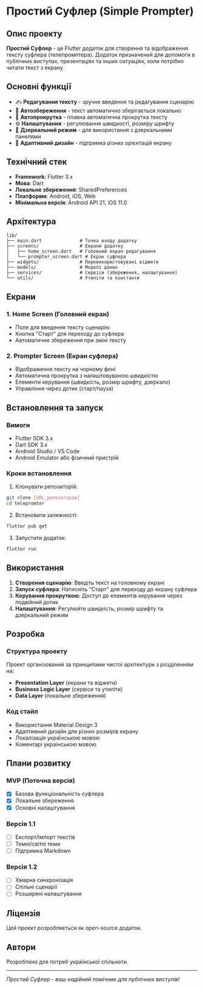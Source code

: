 # Простий Суфлер (Simple Prompter)

## Опис проекту

**Простий Суфлер** - це Flutter додаток для створення та відображення тексту суфлера (телепромптера). Додаток призначений для допомоги в публічних виступах, презентаціях та інших ситуаціях, коли потрібно читати текст з екрану.

## Основні функції

- ✍️ **Редагування тексту** - зручне введення та редагування сценарію
- 💾 **Автозбереження** - текст автоматично зберігається локально
- 📱 **Автопрокрутка** - плавна автоматична прокрутка тексту
- ⚙️ **Налаштування** - регулювання швидкості, розміру шрифту
- 🔄 **Дзеркальний режим** - для використання з дзеркальними панелями
- 📱 **Адаптивний дизайн** - підтримка різних орієнтацій екрану

## Технічний стек

- **Framework**: Flutter 3.x
- **Мова**: Dart
- **Локальне збереження**: SharedPreferences
- **Платформи**: Android, iOS, Web
- **Мінімальна версія**: Android API 21, iOS 11.0

## Архітектура

```
lib/
├── main.dart              # Точка входу додатку
├── screens/               # Екрани додатку
│   ├── home_screen.dart   # Головний екран редагування
│   └── prompter_screen.dart # Екран суфлера
├── widgets/               # Перевикористовувані віджети
├── models/                # Моделі даних
├── services/              # Сервіси (збереження, налаштування)
└── utils/                 # Утиліти та константи
```

## Екрани

### 1. Home Screen (Головний екран)
- Поле для введення тексту сценарію
- Кнопка "Старт" для переходу до суфлера
- Автоматичне збереження при зміні тексту

### 2. Prompter Screen (Екран суфлера)
- Відображення тексту на чорному фоні
- Автоматична прокрутка з налаштовуваною швидкістю
- Елементи керування (швидкість, розмір шрифту, дзеркало)
- Управління через дотик (старт/пауза)

## Встановлення та запуск

### Вимоги
- Flutter SDK 3.x
- Dart SDK 3.x
- Android Studio / VS Code
- Android Emulator або фізичний пристрій

### Кроки встановлення

1. Клонувати репозиторій:
```bash
git clone [URL_репозиторію]
cd telepromter
```

2. Встановити залежності:
```bash
flutter pub get
```

3. Запустити додаток:
```bash
flutter run
```

## Використання

1. **Створення сценарію**: Введіть текст на головному екрані
2. **Запуск суфлера**: Натисніть "Старт" для переходу до екрану суфлера
3. **Керування прокруткою**: Доступ до елементів керування через подвійний дотик
4. **Налаштування**: Регулюйте швидкість, розмір шрифту та дзеркальний режим

## Розробка

### Структура проекту
Проект організований за принципами чистої архітектури з розділенням на:
- **Presentation Layer** (екрани та віджети)
- **Business Logic Layer** (сервіси та утиліти)
- **Data Layer** (локальне збереження)

### Код стайл
- Використання Material Design 3
- Адаптивний дизайн для різних розмірів екрану
- Локалізація українською мовою
- Коментарі українською мовою

## Плани розвитку

### MVP (Поточна версія)
- [x] Базова функціональність суфлера
- [x] Локальне збереження
- [x] Основні налаштування

### Версія 1.1
- [ ] Експорт/імпорт текстів
- [ ] Темні/світлі теми
- [ ] Підтримка Markdown

### Версія 1.2
- [ ] Хмарна синхронізація
- [ ] Спільні сценарії
- [ ] Розширені налаштування

## Ліцензія

Цей проект розробляється як open-source додаток.

## Автори

Розроблено для потреб української спільноти.

---

*Простий Суфлер - ваш надійний помічник для публічних виступів!*
